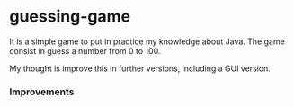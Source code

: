 # guessing-game
It is a simple game to put in practice my knowledge about Java.
The game consist in guess a number from 0 to 100.

My thought is improve this in further versions, including a GUI version.

### Improvements
